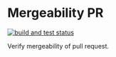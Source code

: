 # Mergeability PR

<p align="left">
  <a href="https://github.com/rafaelbastiansch/mergeability-action/actions?query=workflow%3A%22Build+%26+Test%22++">
    <img alt="build and test status" src="https://github.com/rafaelbastiansch/mergeability-action/actions/workflows/build_test.yml/badge.svg">
  </a>
</p>

Verify mergeability of pull request.